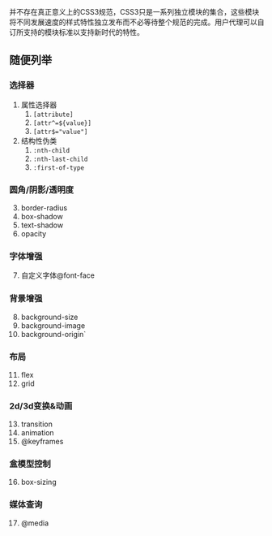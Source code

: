 并不存在真正意义上的CSS3规范，CSS3只是一系列独立模块的集合，这些模块将不同发展速度的样式特性独立发布而不必等待整个规范的完成。用户代理可以自订所支持的模块标准以支持新时代的特性。

## 随便列举
### 选择器
1. 属性选择器
	1. `[attribute]`
	2. `[attr^=${value}]`
	3. `[attr$="value"]`
2. 结构性伪类
	1. `:nth-child`
	2. `:nth-last-child`
	3. `:first-of-type`
	
### 圆角/阴影/透明度
3. border-radius
4. box-shadow
5. text-shadow
6. opacity
### 字体增强
7. 自定义字体@font-face
### 背景增强
8. background-size
9. background-image
10. background-origin`
### 布局
11. flex
12. grid
### 2d/3d变换&动画
13. transition
14. animation
15. @keyframes
### 盒模型控制
16. box-sizing
### 媒体查询
17. @media